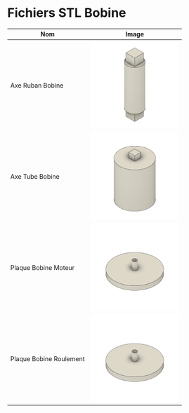 # Fichiers STL Bobine

| Nom          | Image     | 
|--------------|-----------|
| Axe Ruban Bobine | <img src="Images/AxeRubanBobine v3.png" alt="AxeRubanBobine" width="200"/> |
| Axe Tube Bobine | <img src="Images/AxeTubeBobine v3.png" alt="AxeTubeBobine" width="200"/> |
| Plaque Bobine Moteur | <img src="Images/PlaqueBobineMoteur v4.png" alt="PlaqueBobineMoteur" width="200"/> |
| Plaque Bobine Roulement | <img src="Images/PlaqueBobineRoulement v6.png" alt="PlaqueBobineRoulement" width="200"/> |
